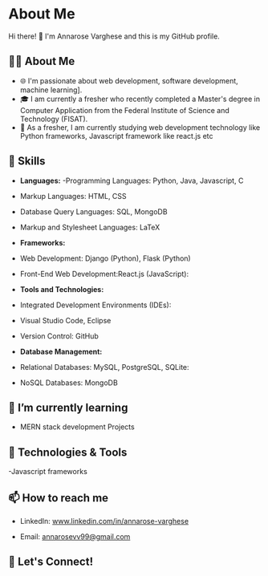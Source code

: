 # About Me

Hi there! 👋 I'm Annarose Varghese and this is my GitHub profile.

## 👨‍💻 About Me

- 🌐 I'm passionate about  web development, software development, machine learning].
- 🎓 I am currently a fresher who recently completed a Master's degree in Computer Application from the Federal Institute of Science and Technology (FISAT).
- 💼 As a fresher, I am currently studying web development technology like Python frameworks, Javascript framework like react.js etc

## 🚀 Skills

- **Languages:**
-Programming Languages: Python, Java, Javascript, C
- Markup Languages: HTML, CSS
- Database Query Languages: SQL, MongoDB
- Markup and Stylesheet Languages: LaTeX
- **Frameworks:**
- Web Development: Django (Python), Flask (Python)
- Front-End Web Development:React.js (JavaScript): 
- **Tools and Technologies:**
- Integrated Development Environments (IDEs):
- Visual Studio Code, Eclipse
- Version Control: GitHub

- **Database Management:**
- Relational Databases: MySQL, PostgreSQL, SQLite:
- NoSQL Databases: MongoDB

## 🌱 I’m currently learning

- MERN stack development Projects 

## 🔧 Technologies & Tools

-Javascript frameworks

## 📫 How to reach me

- LinkedIn: www.linkedin.com/in/annarose-varghese


- Email: annarosevv99@gmail.com 
## 🤝 Let's Connect!






